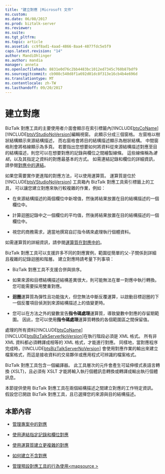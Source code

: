 ```yaml
---
title: "建立對應 |Microsoft 文件"
ms.custom: 
ms.date: 06/08/2017
ms.prod: biztalk-server
ms.reviewer: 
ms.suite: 
ms.tgt_pltfrm: 
ms.topic: article
ms.assetid: cc9f8ad1-4aad-4866-8aa4-4877fdc5e5f9
caps.latest.revision: "14"
author: MandiOhlinger
ms.author: mandia
manager: anneta
ms.openlocfilehash: 8831e0d76c2bb4483bc1012ed7345c760b87bdf9
ms.sourcegitcommit: cb908c540d8f1a692d01dc8f313e16cb4b4e696d
ms.translationtype: MT
ms.contentlocale: zh-TW
ms.lasthandoff: 09/20/2017
---
```

# <a name="creating-maps"></a>建立對應
BizTalk 對應工具的主要使用者介面會顯示在索引標籤內[!INCLUDE[btsCoName](../includes/btsconame-md.md)][!INCLUDE[btsVStudioNoVersion](../includes/btsvstudionoversion-md.md)]編輯視窗。 此顯示分成三個窗格。 左窗格以樹狀結構顯示來源結構描述， 而右窗格會將目的結構描述顯示為樹狀結構。 中間窗格則會將格線顯示為多頁。 若要指出您想要如何將資料從來源結構描述對應至目的結構描述，則您可以在想要對應的記錄與欄位之間繪製線條。 這些線條稱為*連結*，以及其指定之資料的對應最基本的方式。 如需連結記錄和欄位的詳細資訊，請參閱[對應中的連結](../core/links-in-maps.md)。  
  
 如果您需要實作更進階的對應方法，可以使用運算質。 運算質是位於 [!INCLUDE[btsVStudioNoVersion](../includes/btsvstudionoversion-md.md)] 工具箱內 BizTalk 對應工具索引標籤上的工具， 可以讓您建立對應來執行較複雜的作業，例如：  
  
-   在來源結構描述的兩個欄位中新增值，然後將結果放置在目的結構描述的一個欄位中。  
  
-   計算迴圈記錄中之一個欄位的平均值，然後將結果放置在目的結構描述的一個欄位中。  
  
-   視您的商務需求，適當地撰寫自訂指令碼來處理執行個體資料。  
  
 如需運算質的詳細資訊，請參閱[運算質在對應中的](../core/functoids-in-maps.md)。  
  
 BizTalk 對應工具可以支援許多不同的對應實例，範圍從簡單的父-子關係到詳細且複雜的記錄迴圈和階層。 建立對應時請考量下列事項：  
  
-   BizTalk 對應工具不支援合併與排序。  
  
-   如果來源和目標結構描述結構差異很大，則可能無法在單一對應中執行轉換。 您可能需要採用雙重對應。  
  
-   **迴圈**運算質為彈性且功能強大，但您無法中斷反覆運算，以啟動目標迴圈的下一個反覆項目偵測到來源結構描述上的值變更時。  
  
-   您可以在方法之外的變數宣告**指令碼處理**運算質，導致變數中對應的存留期範圍。 因此，您可以使用**指令碼處理**運算質轉換的各個範圍區之間保留值。  
  
 處理的所有資料[!INCLUDE[btsCoName](../includes/btsconame-md.md)][!INCLUDE[btsBizTalkServerNoVersion](../includes/btsbiztalkservernoversion-md.md)]在執行階段必須是 XML 格式。 所有非 XML 資料都必須轉譯成相等的 XML 格式，才能進行對應。 同樣地，當對應程序完成時，[!INCLUDE[btsBizTalkServerNoVersion](../includes/btsbiztalkservernoversion-md.md)] 會使用對應作業的輸出來建立檔案格式，而這是接收資料的交易夥伴或應用程式可辨識的檔案格式。  
  
 BizTalk 對應工具包含一個編譯器。 此工具層次的元件會產生可延伸樣式表語言轉換 (XSLT)，且必須有 XSLT 才能將輸入執行個體訊息轉換或轉譯成輸出執行個體訊息。  
  
 本節提供使用 BizTalk 對應工具在兩個結構描述之間建立對應的工作特定資訊。 假設您已開啟 BizTalk 對應工具，且已選擇您的來源與目的結構描述。  
  
## <a name="in-this-section"></a>本節內容  
  
-   [管理專案中的對應](../core/managing-maps-within-projects.md)  
  
-   [使用連結指定記錄和欄位對應](../core/using-links-to-specify-record-and-field-mappings.md)  
  
-   [使用運算質建立更複雜的對應](../core/using-functoids-to-create-more-complex-mappings.md)  
  
-   [如何建立不含對應](../core/how-to-create-a-map-without-maps.md)  
  
-   [管理預設對應工具的行為使用\<mapsource >](../core/managing-default-mapper-behavior-using-mapsource.md)